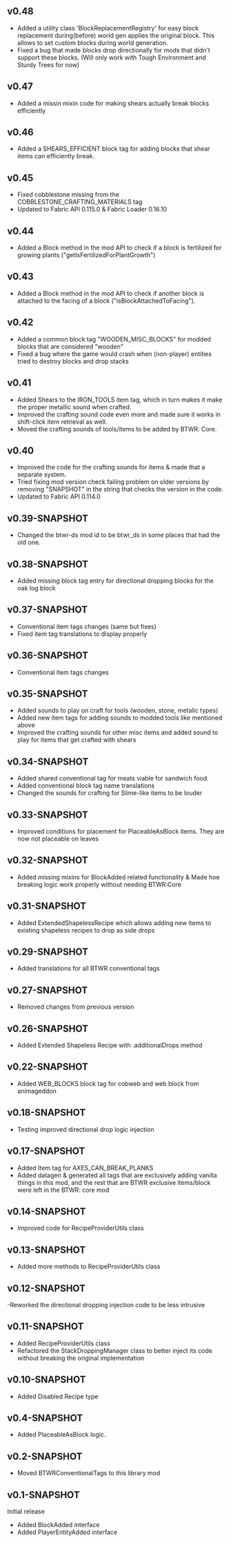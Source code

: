 

## v0.48
+ Added a utility class 'BlockReplacementRegistry' for easy block replacement during(before) world gen applies the original block. This allows to set custom blocks during world generation.
+ Fixed a bug that made blocks drop directionally for mods that didn't support these blocks. (Will only work with Tough Environment and Sturdy Trees for now)

## v0.47
+ Added a missin mixin code for making shears actually break blocks efficiently

## v0.46
+ Added a SHEARS_EFFICIENT block tag for adding blocks that shear items can efficiently break.

## v0.45
+ Fixed cobblestone missing from the COBBLESTONE_CRAFTING_MATERIALS tag
+ Updated to Fabric API 0.115.0 & Fabric Loader 0.16.10

## v0.44
+ Added a Block method in the mod API to check if a block is fertilized for growing plants ("getIsFertilizedForPlantGrowth")

## v0.43
+ Added a Block method in the mod API to check if another block is attached to the facing of a block ("isBlockAttachedToFacing").

## v0.42
+ Added a common block tag "WOODEN_MISC_BLOCKS" for modded blocks that are considered "wooden"
+ Fixed a bug where the game would crash when (non-player) entities tried to destroy blocks and drop stacks

## v0.41
+ Added Shears to the IRON_TOOLS item tag, which in turn makes it make the proper metallic sound when crafted.
+ Improved the crafting sound code even more and made sure it works in shift-click item retrieval as well.
+ Moved the crafting sounds of tools/items to be added by BTWR: Core.

## v0.40
+ Improved the code for the crafting sounds for items & made that a separate system.
+ Tried fixing mod version check failing problem on older versions by removing "SNAPSHOT" in the string that checks the version in the code.
+ Updated to Fabric API 0.114.0

## v0.39-SNAPSHOT
+ Changed the btwr-ds mod id to be btwr_ds in some places that had the old one.

## v0.38-SNAPSHOT
+ Added missing block tag entry for directional dropping blocks for the oak log block

## v0.37-SNAPSHOT
+ Conventional item tags changes (same but fixes)
+ Fixed item tag translations to display properly

## v0.36-SNAPSHOT
+ Conventional item tags changes

## v0.35-SNAPSHOT
- Added sounds to play on craft for tools (wooden, stone, metalic types)
- Added new item tags for adding sounds to modded tools like mentioned above
- Improved the crafting sounds for other misc items and added sound to play for items that get crafted with shears

## v0.34-SNAPSHOT
- Added shared conventional tag for meats viable for sandwich food.
- Added conventional block tag name translations
- Changed the sounds for crafting for Slime-like items to be louder

## v0.33-SNAPSHOT
- Improved conditions for placement for PlaceableAsBlock items. They are now not placeable on leaves

## v0.32-SNAPSHOT
- Added missing mixins for BlockAdded related functionality & Made hoe breaking logic work properly without needing BTWR:Core

## v0.31-SNAPSHOT
- Added ExtendedShapelessRecipe which allows adding new items to existing shapeless recipes to drop as side drops

## v0.29-SNAPSHOT
- Added translations for all BTWR conventional tags

## v0.27-SNAPSHOT
- Removed changes from previous version

## v0.26-SNAPSHOT
- Added Extended Shapeless Recipe with .additionalDrops method

## v0.22-SNAPSHOT
- Added WEB_BLOCKS block tag for cobweb and web block from animageddon

## v0.18-SNAPSHOT
- Testing improved directional drop logic injection

## v0.17-SNAPSHOT
- Added Item tag for AXES_CAN_BREAK_PLANKS
- Added datagen & generated all tags that are exclusively adding vanilla things in this mod, and the rest that are BTWR
exclusive items/block were left in the BTWR: core mod

## v0.14-SNAPSHOT
- Improved code for RecipeProviderUtils class

## v0.13-SNAPSHOT
- Added more methods to RecipeProviderUtils class

## v0.12-SNAPSHOT
-Reworked the directional dropping injection code to be less intrusive


## v0.11-SNAPSHOT
- Added RecipeProviderUtils class
- Refactored the StackDroppingManager class to better inject its code without breaking the original implementation

## v0.10-SNAPSHOT
- Added Disabled Recipe type

## v0.4-SNAPSHOT
- Added PlaceableAsBlock logic.

## v0.2-SNAPSHOT
- Moved BTWRConventionalTags to this library mod

## v0.1-SNAPSHOT
Initial release
- Added BlockAdded interface
- Added PlayerEntityAdded interface
